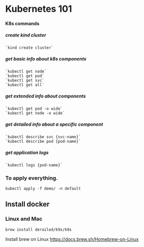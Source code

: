 # Kubernetes 101

#### K8s commands

##### create kind cluster
    `kind create cluster`

##### get basic info about k8s components
    `kubectl get node`
    `kubectl get pod`
    `kubectl get svc`
    `kubectl get all`

##### get extended info about components
    `kubectl get pod -o wide`
    `kubectl get node -o wide`

##### get detailed info about a specific component
    `kubectl describe svc {svc-name}`
    `kubectl describe pod {pod-name}`

##### get application logs
    `kubectl logs {pod-name}`

### To apply everything.
`kubectl apply -f demo/ -n default`

## Install docker
### Linux and Mac
`brew install derailed/k9s/k9s`

Install brew on Linux https://docs.brew.sh/Homebrew-on-Linux